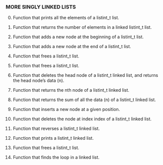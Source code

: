 ### MORE SINGLY LINKED LISTS



0. Function that prints all the elements of a listint_t list.<br/>

1. Function that returns the number of elements in a linked listint_t list.<br/>

2. Function that adds a new node at the beginning of a listint_t list.<br/>

3. Function that adds a new node at the end of a listint_t list.<br/>

4. Function that frees a listint_t list.<br/>

5. Function that frees a listint_t list.<br/>

6. Function that deletes the head node of a listint_t linked list, and returns the head node’s data (n).<br/>

7. Function that returns the nth node of a listint_t linked list.<br/>

8. Function that returns the sum of all the data (n) of a listint_t linked list.<br/>

9. Function that inserts a new node at a given position.<br/>

10. Function that deletes the node at index index of a listint_t linked list.<br/>

100. Function that reverses a listint_t linked list.<br/>

101. Function that prints a listint_t linked list.<br/>

102. Function that frees a listint_t list.<br/>

103. Function that finds the loop in a linked list.
